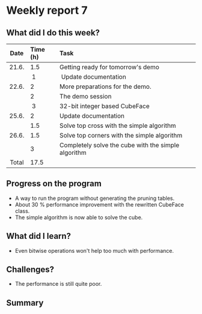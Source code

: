 # Weekly report 7  

## What did I do this week?  
| Date  | Time (h) | Task
| :---: | :---     | :---
| 21.6. | 1.5      | Getting ready for tomorrow's demo
|       | 1        | Update documentation
| 22.6. | 2        | More preparations for the demo.
|       | 2        | The demo session
|       | 3        | 32-bit integer based CubeFace
| 25.6. | 2        | Update documentation
|       | 1.5      | Solve top cross with the simple algorithm
| 26.6. | 1.5      | Solve top corners with the simple algorithm
|       | 3        | Completely solve the cube with the simple algorithm
| Total | 17.5     |

## Progress on the program  
- A way to run the program without generating the pruning tables.  
- About 30 % performance improvement with the rewritten CubeFace class.  
- The simple algorithm is now able to solve the cube.  

## What did I learn?  
- Even bitwise operations won't help too much with performance.  

## Challenges?  
- The performance is still quite poor.  

## Summary

